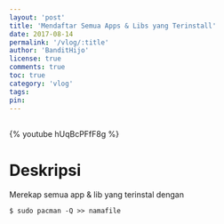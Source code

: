 ```yaml
---
layout: 'post'
title: 'Mendaftar Semua Apps & Libs yang Terinstall'
date: 2017-08-14
permalink: '/vlog/:title'
author: 'BanditHijo'
license: true
comments: true
toc: true
category: 'vlog'
tags:
pin:
---
```


<div style="margin-top:30px;"></div>

{% youtube hUqBcPFfF8g %}

# Deskripsi

Merekap semua app & lib yang terinstal dengan
```
$ sudo pacman -Q >> namafile
```
